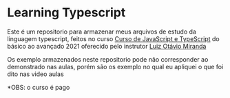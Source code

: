 # Learning Typescript
Este é um repositorio para armazenar meus arquivos de estudo da linguagem typescript, feitos no curso [Curso de JavaScript e TypeScript](https://www.udemy.com/course/curso-de-javascript-moderno-do-basico-ao-avancado/) do básico ao avançado 2021 oferecido pelo instrutor [Luiz Otávio Miranda](https://www.udemy.com/user/luiz-otavio-miranda/)

Os exemplo armazenados neste repositorio pode não corresponder ao demonstrado nas aulas, porém são os exemplo no qual eu apliquei o que foi dito nas video aulas

*OBS: o curso é pago
